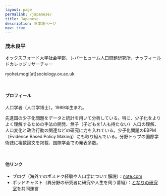 ```yaml
---
layout: page
permalink: /japanese/
title: Japanese
description: 日本語ページ
nav: true
---
```


### 茂木良平

オックスフォード大学社会学部、レバーヒューム人口問題研究所、ナッフィールドカレッジリサーチャー

ryohei.mogi[at]sociology.ox.ac.uk

<br />

#### プロフィール

人口学者（人口学博士）。1989年生まれ。

先進国の少子化問題をデータと統計を用いて分析している。特に、少子化をよりよく理解するための手法の開発、無子（子どもを1人も持たない）人口の理解、人口変化と政治行動の関連などの研究に力を入れている。少子化問題のEBPM（Evidence Based Policy Making）にも取り組んでいる。分野トップの国際学術誌に複数論文を掲載、国際学会での発表多数。

<br />

#### 他リンク

- ブログ（海外でのポスドク経験や人口学について解説）：[note.com](https://note.com/rmogimogi)
- ポッドキャスト（異分野の研究者に研究や人生を伺う番組）：[となりの研究室](https://tonaken.blogspot.com/)を共同運営
